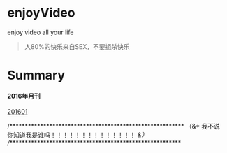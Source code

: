 # enjoyVideo
enjoy video all your life
> 人80%的快乐来自SEX，不要扼杀快乐

# Summary
#### 2016年月刊
[201601](https://github.com/limi58/enjoyVideo/blob/master/201601.md)  

/*********************************************************
（&* 我不说 你知道我是谁吗！！！！！！！！！！！！！！ *&）
/*********************************************************
